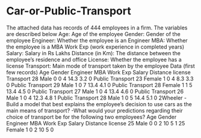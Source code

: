 # Car-or-Public-Transport

The attached data has records of 444 employees in a firm. The variables are described below
Age: Age of the employee
Gender: Gender of the employee
Engineer: Whether the employee is an Engineer
MBA: Whether the employee is a MBA
Work Exp (work experience in completed years)
Salary: Salary in Rs Lakhs
Distance (in Km): The distance between the employee’s residence and office
License: Whether the employee has a license
Transport: Main mode of transport taken by the employee
Data (first few records)
Age Gender Engineer MBA
Work
Exp Salary Distance license Transport
28 Male 0 0 4 14.3 3.2 0 Public Transport
23 Female 1 0 4 8.3 3.3 0 Public Transport
29 Male 1 0 7 13.4 4.1 0 Public Transport
28 Female 1 1 5 13.4 4.5 0 Public Transport
27 Male 1 0 4 13.4 4.6 0 Public Transport
26 Male 1 0 4 12.3 4.8 1 Public Transport
28 Male 1 0 5 14.4 5.1 0 2Wheeler
-Build a model that best explains the employee’s decision to use cars as the main means of transport?
-What would your predictions regarding their choice of transport be for the following two employees?
Age Gender Engineer MBA
Work
Exp Salary Distance license
25 Male 0 0 2 10 5 1
25 Female 1 0 2 10 5 0
